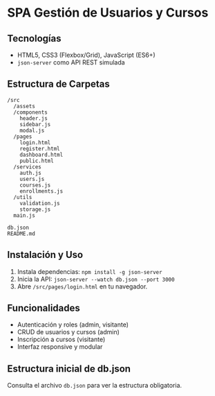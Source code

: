 # SPA Gestión de Usuarios y Cursos

## Tecnologías
- HTML5, CSS3 (Flexbox/Grid), JavaScript (ES6+)
- `json-server` como API REST simulada

## Estructura de Carpetas
```
/src
  /assets
  /components
    header.js
    sidebar.js
    modal.js
  /pages
    login.html
    register.html
    dashboard.html
    public.html
  /services
    auth.js
    users.js
    courses.js
    enrollments.js
  /utils
    validation.js
    storage.js
  main.js

db.json
README.md
```

## Instalación y Uso
1. Instala dependencias: `npm install -g json-server`
2. Inicia la API: `json-server --watch db.json --port 3000`
3. Abre `/src/pages/login.html` en tu navegador.

## Funcionalidades
- Autenticación y roles (admin, visitante)
- CRUD de usuarios y cursos (admin)
- Inscripción a cursos (visitante)
- Interfaz responsive y modular

## Estructura inicial de db.json
Consulta el archivo `db.json` para ver la estructura obligatoria.
